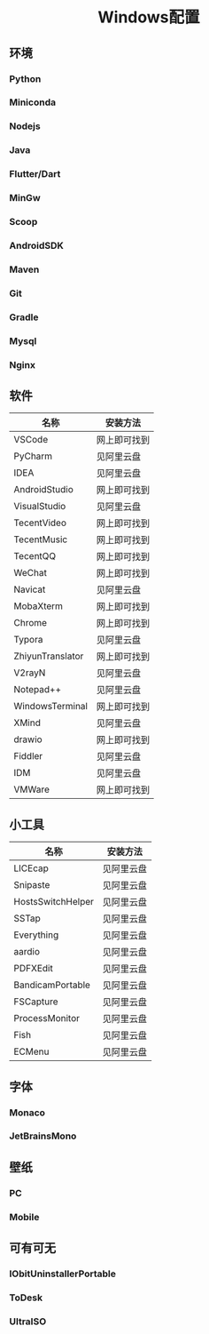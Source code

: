 <h1 align="center" id="index">Windows配置</h1>

## 环境

### Python

### Miniconda

### Nodejs

### Java

### Flutter/Dart

### MinGw

### Scoop

### AndroidSDK

### Maven

### Git

### Gradle

### Mysql

### Nginx

## 软件

| 名称 | 安装方法 |
| ---- | ---- |
|VSCode|网上即可找到|
|PyCharm|见阿里云盘|
|IDEA|见阿里云盘|
|AndroidStudio|网上即可找到|
|VisualStudio|见阿里云盘|
|TecentVideo|网上即可找到|
|TecentMusic|网上即可找到|
|TecentQQ|网上即可找到|
|WeChat|网上即可找到|
|Navicat|见阿里云盘|
|MobaXterm|网上即可找到|
|Chrome|网上即可找到|
|Typora|见阿里云盘|
|ZhiyunTranslator|网上即可找到|
|V2rayN|见阿里云盘|
|Notepad++|见阿里云盘|
|WindowsTerminal|网上即可找到|
|XMind|见阿里云盘|
|drawio|网上即可找到|
|Fiddler|见阿里云盘|
|IDM|见阿里云盘|
|VMWare|网上即可找到|

## 小工具

| 名称 | 安装方法 |
| ---- | -------- |
|LICEcap|见阿里云盘|
|Snipaste|见阿里云盘|
|HostsSwitchHelper|见阿里云盘|
|SSTap|见阿里云盘|
|Everything|见阿里云盘|
|aardio|见阿里云盘|
|PDFXEdit|见阿里云盘|
|BandicamPortable|见阿里云盘|
|FSCapture|见阿里云盘|
|ProcessMonitor|见阿里云盘|
|Fish|见阿里云盘|
|ECMenu|见阿里云盘|

## 字体

### Monaco

### JetBrainsMono

## 壁纸

### PC

### Mobile

## 可有可无

### IObitUninstallerPortable

### ToDesk

### UltraISO